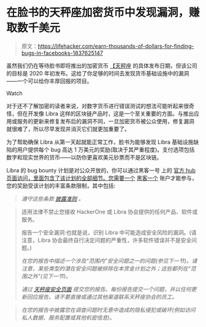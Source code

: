 # 在脸书的天秤座加密货币中发现漏洞，赚取数千美元

> 原文：<https://lifehacker.com/earn-thousands-of-dollars-for-finding-bugs-in-facebooks-1837625147>

虽然我们仍在等待脸书即将推出的加密货币 [【天秤座](https://gizmodo.com/congress-demands-facebook-put-brakes-on-libra-cryptocur-1836073691) 的具体发布日期，但该公司的目标是 2020 年初发布。这给了你足够的时间去发现货币基础设施中的漏洞——一个可以给你丰厚回报的项目。

Watch

对于还不了解加密的读者来说，对数字货币进行错误测试的想法可能听起来很奇怪，但在开发像 Libra 这样的区块链产品时，这是一个至关重要的方面。与推出应用或服务的更新来修复发布后的漏洞不同，一旦加密货币被公众使用，修复漏洞 就很难了，所以尽早发现并消灭它们就更加重要了。

为了帮助确保 Libra 从第一天起就能正常工作，脸书为能够发现 Libra 基础设施缺陷的用户提供每个 bug 高达 1 万美元的奖励(取决于其严重程度)。支付选项包括数字和现实世界的货币——以防你更喜欢美元钞票而不是区块链。

Libra 的 bug bounty 计划是对公众开放的，你可以通过黑客一号 上的 [官方 hub 页面访问，里面包含了该计划的全部细节。您需要一个](https://hackerone.com/libra) [黑客一个](https://hackerone.com/sign_up) 账户才能参与，您的奖励受该计划的丰富条款限制，其中包括:

> *遵守这些条款* [*披露准则*](https://www.hackerone.com/disclosure-guidelines) *。*

> 适用法律不禁止您接收 HackerOne 或 Libra 协会提供的任何产品、软件或服务。
> 
> 报告一个安全漏洞:也就是说，识别 Libra 中可能造成安全风险的漏洞。(请注意，Libra 协会最终自行决定问题的严重性，许多软件错误并不是安全问题。)
> 
> *在您的报告中描述一个涉及“范围内”安全问题之一的问题(参见下一节)。请注意，某些类型的潜在安全问题被排除在本赏金计划之外；这些都列在“范围之外”(见下一节)。*
> 
> *通过* [*天秤座安全页面*](http://hackerone.com/libra) *提交您的报告。每份报告提交一个问题，并以任何更新回应报告。请不要直接或通过其他渠道联系天秤座协会的员工。*

> *在您的报告中披露您在调查问题时无意中造成的隐私侵犯或破坏(例如访问私人数据、服务配置或其他机密信息)。*